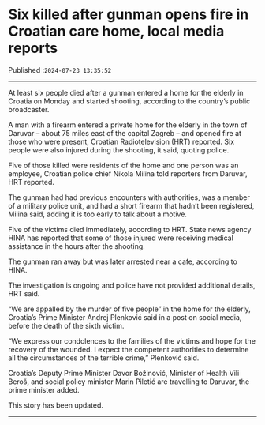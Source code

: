 # Six killed after gunman opens fire in Croatian care home, local media reports

Published :`2024-07-23 13:35:52`

---

At least six people died after a gunman entered a home for the elderly in Croatia on Monday and started shooting, according to the country’s public broadcaster.

A man with a firearm entered a private home for the elderly in the town of Daruvar – about 75 miles east of the capital Zagreb – and opened fire at those who were present, Croatian Radiotelevision (HRT) reported. Six people were also injured during the shooting, it said, quoting police.

Five of those killed were residents of the home and one person was an employee, Croatian police chief Nikola Milina told reporters from Daruvar, HRT reported.

The gunman had had previous encounters with authorities, was a member of a military police unit, and had a short firearm that hadn’t been registered, Milina said, adding it is too early to talk about a motive.

Five of the victims died immediately, according to HRT. State news agency HINA has reported that some of those injured were receiving medical assistance in the hours after the shooting.

The gunman ran away but was later arrested near a cafe, according to HINA.

The investigation is ongoing and police have not provided additional details, HRT said.

“We are appalled by the murder of five people” in the home for the elderly, Croatia’s Prime Minister Andrej Plenković said in a post on social media, before the death of the sixth victim.

“We express our condolences to the families of the victims and hope for the recovery of the wounded. I expect the competent authorities to determine all the circumstances of the terrible crime,” Plenković said.

Croatia’s Deputy Prime Minister Davor Božinović, Minister of Health Vili Beroš, and social policy minister Marin Piletić are travelling to Daruvar, the prime minister added.

This story has been updated.

---

